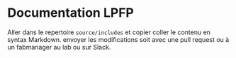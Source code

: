 # Documentation LPFP

Aller dans le repertoire `source/includes` et copier coller le contenu en syntax Markdown.
envoyer les modifications soit avec une pull request ou à un fabmanager au lab ou sur Slack.
